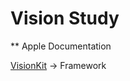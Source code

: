 
# Vision Study


** Apple Documentation


[VisionKit](https://developer.apple.com/documentation/visionkit) -> Framework
